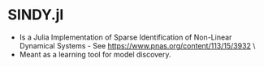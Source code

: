 # SINDY.jl

- Is a Julia Implementation of Sparse Identification of Non-Linear Dynamical Systems - See https://www.pnas.org/content/113/15/3932  \\ 
- Meant as a learning tool for model discovery.
